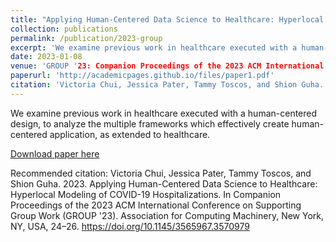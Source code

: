 ```yaml
---
title: "Applying Human-Centered Data Science to Healthcare: Hyperlocal Modeling of COVID-19 Hospitalizations"
collection: publications
permalink: /publication/2023-group
excerpt: 'We examine previous work in healthcare executed with a human-centered design, to analyze the multiple frameworks which effectively create human-centered application, as extended to healthcare.'
date: 2023-01-08
venue: 'GROUP '23: Companion Proceedings of the 2023 ACM International Conference on Supporting Group Wor'
paperurl: 'http://academicpages.github.io/files/paper1.pdf'
citation: 'Victoria Chui, Jessica Pater, Tammy Toscos, and Shion Guha. 2023. Applying Human-Centered Data Science to Healthcare: Hyperlocal Modeling of COVID-19 Hospitalizations. In Companion Proceedings of the 2023 ACM International Conference on Supporting Group Work (GROUP '23). Association for Computing Machinery, New York, NY, USA, 24–26. https://doi.org/10.1145/3565967.3570979'
---
```

We examine previous work in healthcare executed with a human-centered design, to analyze the multiple frameworks which effectively create human-centered application, as extended to healthcare.

[Download paper here](http://academicpages.github.io/files/paper1.pdf)

Recommended citation: Victoria Chui, Jessica Pater, Tammy Toscos, and Shion Guha. 2023. Applying Human-Centered Data Science to Healthcare: Hyperlocal Modeling of COVID-19 Hospitalizations. In Companion Proceedings of the 2023 ACM International Conference on Supporting Group Work (GROUP '23). Association for Computing Machinery, New York, NY, USA, 24–26. https://doi.org/10.1145/3565967.3570979
